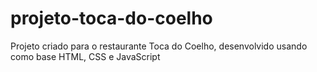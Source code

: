 # projeto-toca-do-coelho
Projeto criado para o restaurante Toca do Coelho, desenvolvido usando como base HTML, CSS e JavaScript
